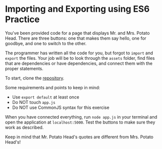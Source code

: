 # Importing and Exporting using ES6 Practice

You've been provided code for a page that displays Mr. and Mrs. Potato Head.
There are three buttons: one that makes them say hello, one for goodbye, and
one to switch to the other.

The programmer has written all the code for you, but forgot to `import` and
`export` the files. Your job will be to look through the `assets` folder,
find files that are dependencies or have dependencies, and connect them with
the proper statements.

To start, clone the [repository][repo].

Some requirements and points to keep in mind:

- Use `export default` at least once
- Do NOT touch `app.js`
- Do NOT use CommonJS syntax for this exercise

When you have connected everything, run `node app.js` in your terminal and open
the application at `localhost:5000`. Test the buttons to make sure they work
as described.

Keep in mind that Mr. Potato Head's quotes are different from Mrs. Potato
Head's!

[repo]: https://github.com/appacademy-starters/importing-exporting-javascript